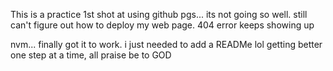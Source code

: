This is a practice 1st shot at using github pgs... its not going so well. still can't figure out how to deploy my web page. 404 error keeps showing up

nvm... finally got it to work. i just needed to add a READMe lol
getting better one step at a time, all praise be to GOD
